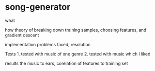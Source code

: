 song-generator
==============

what


how
	theory of breaking down training samples, choosing features, and gradient descent

implementation
	problems faced, resolution

Tests
	1. tested with music of one genre
	2. tested with music which I liked

results
	the music to ears, corelation of features to training set

